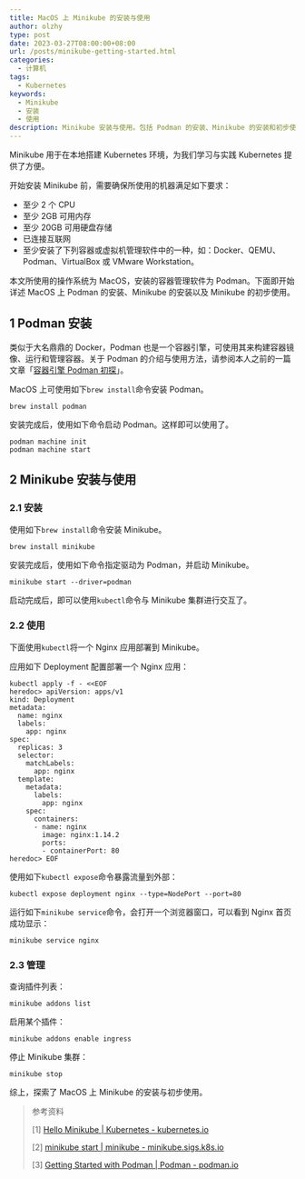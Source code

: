 ```yaml
---
title: MacOS 上 Minikube 的安装与使用
author: olzhy
type: post
date: 2023-03-27T08:00:00+08:00
url: /posts/minikube-getting-started.html
categories:
  - 计算机
tags:
  - Kubernetes
keywords:
  - Minikube
  - 安装
  - 使用
description: Minikube 安装与使用。包括 Podman 的安装、Minikube 的安装和初步使用。
---
```


Minikube 用于在本地搭建 Kubernetes 环境，为我们学习与实践 Kubernetes 提供了方便。

开始安装 Minikube 前，需要确保所使用的机器满足如下要求：

- 至少 2 个 CPU
- 至少 2GB 可用内存
- 至少 20GB 可用硬盘存储
- 已连接互联网
- 至少安装了下列容器或虚拟机管理软件中的一种，如：Docker、QEMU、Podman、VirtualBox 或 VMware Workstation。

本文所使用的操作系统为 MacOS，安装的容器管理软件为 Podman。下面即开始详述 MacOS 上 Podman 的安装、Minikube 的安装以及 Minikube 的初步使用。

## 1 Podman 安装

类似于大名鼎鼎的 Docker，Podman 也是一个容器引擎，可使用其来构建容器镜像、运行和管理容器。关于 Podman 的介绍与使用方法，请参阅本人之前的一篇文章「[容器引擎 Podman 初探](https://olzhy.github.io/posts/podman-getting-started.html)」。

MacOS 上可使用如下`brew install`命令安装 Podman。

```shell
brew install podman
```

安装完成后，使用如下命令启动 Podman。这样即可以使用了。

```shell
podman machine init
podman machine start
```

## 2 Minikube 安装与使用

### 2.1 安装

使用如下`brew install`命令安装 Minikube。

```shell
brew install minikube
```

安装完成后，使用如下命令指定驱动为 Podman，并启动 Minikube。

```shell
minikube start --driver=podman
```

启动完成后，即可以使用`kubectl`命令与 Minikube 集群进行交互了。

### 2.2 使用

下面使用`kubectl`将一个 Nginx 应用部署到 Minikube。

应用如下 Deployment 配置部署一个 Nginx 应用：

```shell
kubectl apply -f - <<EOF
heredoc> apiVersion: apps/v1
kind: Deployment
metadata:
  name: nginx
  labels:
    app: nginx
spec:
  replicas: 3
  selector:
    matchLabels:
      app: nginx
  template:
    metadata:
      labels:
        app: nginx
    spec:
      containers:
      - name: nginx
        image: nginx:1.14.2
        ports:
        - containerPort: 80
heredoc> EOF
```

使用如下`kubectl expose`命令暴露流量到外部：

```shell
kubectl expose deployment nginx --type=NodePort --port=80
```

运行如下`minikube service`命令，会打开一个浏览器窗口，可以看到 Nginx 首页成功显示：

```shell
minikube service nginx
```

### 2.3 管理

查询插件列表：

```shell
minikube addons list
```

启用某个插件：

```shell
minikube addons enable ingress
```

停止 Minikube 集群：

```shell
minikube stop
```

综上，探索了 MacOS 上 Minikube 的安装与初步使用。

> 参考资料
>
> [1] [Hello Minikube | Kubernetes - kubernetes.io](https://kubernetes.io/docs/tutorials/hello-minikube/)
>
> [2] [minikube start | minikube - minikube.sigs.k8s.io](https://minikube.sigs.k8s.io/docs/start/)
>
> [3] [Getting Started with Podman | Podman - podman.io](https://podman.io/getting-started/)
